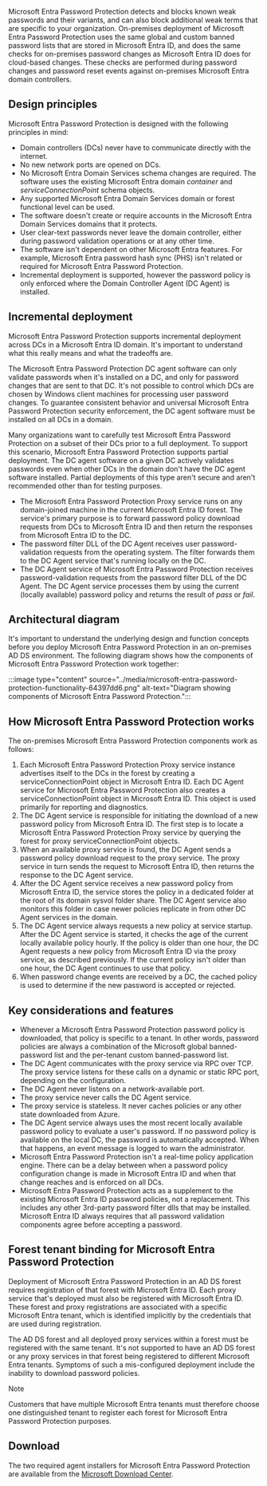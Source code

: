 Microsoft Entra Password Protection detects and blocks known weak passwords and their variants, and can also block additional weak terms that are specific to your organization. On-premises deployment of Microsoft Entra Password Protection uses the same global and custom banned password lists that are stored in Microsoft Entra ID, and does the same checks for on-premises password changes as Microsoft Entra ID does for cloud-based changes. These checks are performed during password changes and password reset events against on-premises Microsoft Entra domain controllers.

## Design principles

Microsoft Entra Password Protection is designed with the following principles in mind:

 -  Domain controllers (DCs) never have to communicate directly with the internet.
 -  No new network ports are opened on DCs.
 -  No Microsoft Entra Domain Services schema changes are required. The software uses the existing Microsoft Entra domain *container* and *serviceConnectionPoint* schema objects.
 -  Any supported Microsoft Entra Domain Services domain or forest functional level can be used.
 -  The software doesn't create or require accounts in the Microsoft Entra Domain Services domains that it protects.
 -  User clear-text passwords never leave the domain controller, either during password validation operations or at any other time.
 -  The software isn't dependent on other Microsoft Entra features. For example, Microsoft Entra password hash sync (PHS) isn't related or required for Microsoft Entra Password Protection.
 -  Incremental deployment is supported, however the password policy is only enforced where the Domain Controller Agent (DC Agent) is installed.

## Incremental deployment

Microsoft Entra Password Protection supports incremental deployment across DCs in a Microsoft Entra ID domain. It's important to understand what this really means and what the tradeoffs are.

The Microsoft Entra Password Protection DC agent software can only validate passwords when it's installed on a DC, and only for password changes that are sent to that DC. It's not possible to control which DCs are chosen by Windows client machines for processing user password changes. To guarantee consistent behavior and universal Microsoft Entra Password Protection security enforcement, the DC agent software must be installed on all DCs in a domain.

Many organizations want to carefully test Microsoft Entra Password Protection on a subset of their DCs prior to a full deployment. To support this scenario, Microsoft Entra Password Protection supports partial deployment. The DC agent software on a given DC actively validates passwords even when other DCs in the domain don't have the DC agent software installed. Partial deployments of this type aren't secure and aren't recommended other than for testing purposes.

 -  The Microsoft Entra Password Protection Proxy service runs on any domain-joined machine in the current Microsoft Entra ID forest. The service's primary purpose is to forward password policy download requests from DCs to Microsoft Entra ID and then return the responses from Microsoft Entra ID to the DC.
 -  The password filter DLL of the DC Agent receives user password-validation requests from the operating system. The filter forwards them to the DC Agent service that's running locally on the DC.
 -  The DC Agent service of Microsoft Entra Password Protection receives password-validation requests from the password filter DLL of the DC Agent. The DC Agent service processes them by using the current (locally available) password policy and returns the result of *pass* or *fail*.

## Architectural diagram

It's important to understand the underlying design and function concepts before you deploy Microsoft Entra Password Protection in an on-premises AD DS environment. The following diagram shows how the components of Microsoft Entra Password Protection work together:

:::image type="content" source="../media/microsoft-entra-password-protection-functionality-64397dd6.png" alt-text="Diagram showing components of Microsoft Entra Password Protection.":::


## How Microsoft Entra Password Protection works

The on-premises Microsoft Entra Password Protection components work as follows:

1.  Each Microsoft Entra Password Protection Proxy service instance advertises itself to the DCs in the forest by creating a serviceConnectionPoint object in Microsoft Entra ID. Each DC Agent service for Microsoft Entra Password Protection also creates a serviceConnectionPoint object in Microsoft Entra ID. This object is used primarily for reporting and diagnostics.
2.  The DC Agent service is responsible for initiating the download of a new password policy from Microsoft Entra ID. The first step is to locate a Microsoft Entra Password Protection Proxy service by querying the forest for proxy serviceConnectionPoint objects.<br>
3.  When an available proxy service is found, the DC Agent sends a password policy download request to the proxy service. The proxy service in turn sends the request to Microsoft Entra ID, then returns the response to the DC Agent service.<br>
4.  After the DC Agent service receives a new password policy from Microsoft Entra ID, the service stores the policy in a dedicated folder at the root of its domain sysvol folder share. The DC Agent service also monitors this folder in case newer policies replicate in from other DC Agent services in the domain.<br>
5.  The DC Agent service always requests a new policy at service startup. After the DC Agent service is started, it checks the age of the current locally available policy hourly. If the policy is older than one hour, the DC Agent requests a new policy from Microsoft Entra ID via the proxy service, as described previously. If the current policy isn't older than one hour, the DC Agent continues to use that policy.<br>
6.  When password change events are received by a DC, the cached policy is used to determine if the new password is accepted or rejected.<br>

## Key considerations and features

 -  Whenever a Microsoft Entra Password Protection password policy is downloaded, that policy is specific to a tenant. In other words, password policies are always a combination of the Microsoft global banned-password list and the per-tenant custom banned-password list.
 -  The DC Agent communicates with the proxy service via RPC over TCP. The proxy service listens for these calls on a dynamic or static RPC port, depending on the configuration.
 -  The DC Agent never listens on a network-available port.
 -  The proxy service never calls the DC Agent service.
 -  The proxy service is stateless. It never caches policies or any other state downloaded from Azure.
 -  The DC Agent service always uses the most recent locally available password policy to evaluate a user's password. If no password policy is available on the local DC, the password is automatically accepted. When that happens, an event message is logged to warn the administrator.
 -  Microsoft Entra Password Protection isn't a real-time policy application engine. There can be a delay between when a password policy configuration change is made in Microsoft Entra ID and when that change reaches and is enforced on all DCs.
 -  Microsoft Entra Password Protection acts as a supplement to the existing Microsoft Entra ID password policies, not a replacement. This includes any other 3rd-party password filter dlls that may be installed. Microsoft Entra ID always requires that all password validation components agree before accepting a password.

## Forest tenant binding for Microsoft Entra Password Protection

Deployment of Microsoft Entra Password Protection in an AD DS forest requires registration of that forest with Microsoft Entra ID. Each proxy service that's deployed must also be registered with Microsoft Entra ID. These forest and proxy registrations are associated with a specific Microsoft Entra tenant, which is identified implicitly by the credentials that are used during registration.

The AD DS forest and all deployed proxy services within a forest must be registered with the same tenant. It's not supported to have an AD DS forest or any proxy services in that forest being registered to different Microsoft Entra tenants. Symptoms of such a mis-configured deployment include the inability to download password policies.

> [!NOTE]
> Customers that have multiple Microsoft Entra tenants must therefore choose one distinguished tenant to register each forest for Microsoft Entra Password Protection purposes.

## Download

The two required agent installers for Microsoft Entra Password Protection are available from the [Microsoft Download Center](https://www.microsoft.com/download/details.aspx?id=57071).
